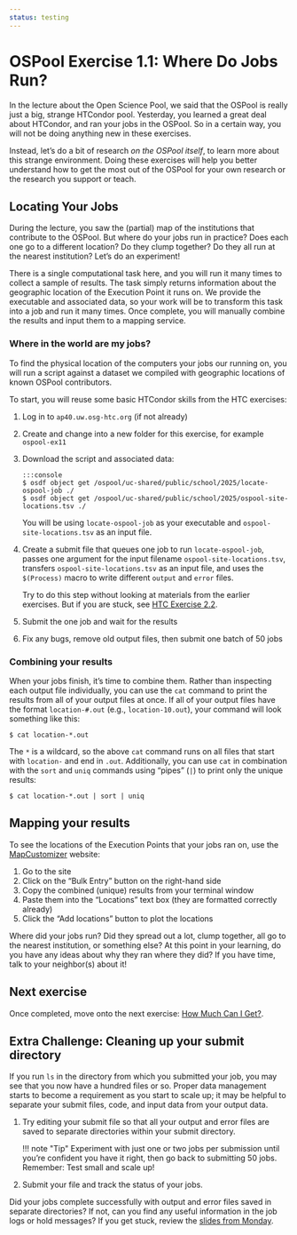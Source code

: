 ```yaml
---
status: testing
---
```


# OSPool Exercise 1.1: Where Do Jobs Run?

In the lecture about the Open Science Pool,
we said that the OSPool is really just a big, strange HTCondor pool.
Yesterday, you learned a great deal about HTCondor,
and ran your jobs in the OSPool.
So in a certain way, you will not be doing anything new in these exercises.

Instead, let’s do a bit of research _on the OSPool itself_,
to learn more about this strange environment.
Doing these exercises will help you better understand how to get the most out of the OSPool
for your own research or the research you support or teach.

## Locating Your Jobs

During the lecture, you saw the (partial) map of the institutions that contribute to the OSPool.
But where do your jobs run in practice?
Does each one go to a different location?
Do they clump together?
Do they all run at the nearest institution?
Let’s do an experiment!

There is a single computational task here, and you will run it many times to collect a sample of results.
The task simply returns information about the geographic location of the Execution Point it runs on.
We provide the executable and associated data,
so your work will be to transform this task into a job and run it many times.
Once complete, you will manually combine the results and input them to a mapping service.

### Where in the world are my jobs?

To find the physical location of the computers your jobs our running on,
you will run a script against a dataset we compiled with geographic locations of known OSPool contributors.

To start, you will reuse some basic HTCondor skills from the HTC exercises:

1.  Log in to `ap40.uw.osg-htc.org` (if not already)
1.  Create and change into a new folder for this exercise, for example `ospool-ex11`
1.  Download the script and associated data:

        :::console
        $ osdf object get /ospool/uc-shared/public/school/2025/locate-ospool-job ./
        $ osdf object get /ospool/uc-shared/public/school/2025/ospool-site-locations.tsv ./

    You will be using `locate-ospool-job` as your executable and `ospool-site-locations.tsv` as an input file.

1.  Create a submit file that queues one job to run `locate-ospool-job`,
    passes one argument for the input filename `ospool-site-locations.tsv`,
    transfers `ospool-site-locations.tsv` as an input file,
    and uses the `$(Process)` macro to write different `output` and `error` files.

    Try to do this step without looking at materials from the earlier exercises.
    But if you are stuck, see [HTC Exercise 2.2](../htcondor/part2-ex2-queue-n.md).

1.  Submit the one job and wait for the results
1.  Fix any bugs, remove old output files, then submit one batch of 50 jobs

### Combining your results

When your jobs finish, it’s time to combine them.
Rather than inspecting each output file individually,
you can use the `cat` command to print the results from all of your output files at once.
If all of your output files have the format `location-#.out` (e.g., `location-10.out`),
your command will look something like this:

``` console
$ cat location-*.out
```

The `*` is a wildcard, so the above `cat` command runs on all files that start with `location-` and end in `.out`.
Additionally, you can use `cat` in combination with the `sort` and `uniq` commands using “pipes” (`|`)
to print only the unique results:

``` console
$ cat location-*.out | sort | uniq
```

## Mapping your results

To see the locations of the Execution Points that your jobs ran on,
use the [MapCustomizer](https://www.mapcustomizer.com/) website:

1.  Go to the site
1.  Click on the “Bulk Entry” button on the right-hand side
1.  Copy the combined (unique) results from your terminal window
1.  Paste them into the “Locations” text box (they are formatted correctly already)
1.  Click the “Add locations” button to plot the locations

Where did your jobs run?
Did they spread out a lot, clump together, all go to the nearest institution, or something else?
At this point in your learning, do you have any ideas about why they ran where they did?
If you have time, talk to your neighbor(s) about it!

## Next exercise

Once completed, move onto the next exercise: [How Much Can I Get?](part1-ex2-capacity.md).

## Extra Challenge: Cleaning up your submit directory

If you run `ls` in the directory from which you submitted your job, you may see that you now have a hundred files or so.
Proper data management starts to become a requirement as you start to scale up;
it may be helpful to separate your submit files, code, and input data from your output data.

1.  Try editing your submit file so that all your output and error files are saved to separate directories within your
    submit directory.

    !!! note "Tip"
        Experiment with just one or two jobs per submission until you’re confident you have it right,
        then go back to submitting 50 jobs.
        Remember: Test small and scale up!

1.  Submit your file and track the status of your jobs.

Did your jobs complete successfully with output and error files saved in separate directories?
If not, can you find any useful information in the job logs or hold messages?
If you get stuck, review the [slides from Monday](../index.md).
